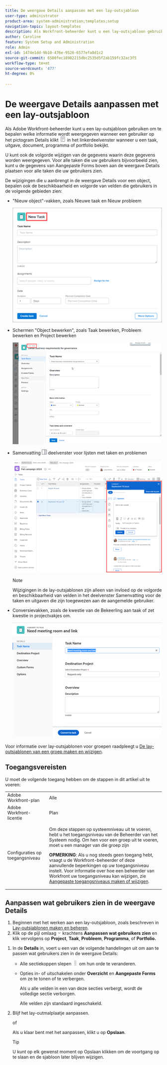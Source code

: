 ```yaml
---
title: De weergave Details aanpassen met een lay-outsjabloon
user-type: administrator
product-area: system-administration;templates;setup
navigation-topic: layout-templates
description: Als Workfront-beheerder kunt u een lay-outsjabloon gebruiken om te bepalen welke informatie wordt weergegeven wanneer een gebruiker de sectie Details in het linkerdeelvenster selecteert terwijl een taak, uitgave, document, programma of portfolio wordt weergegeven.
author: Caroline
feature: System Setup and Administration
role: Admin
exl-id: 1474e1dd-9b10-476e-9526-6577efa8d1c2
source-git-commit: 6580fec18982215dbc2535d5f2ab159fc32ac3f5
workflow-type: tm+mt
source-wordcount: '477'
ht-degree: 0%

---
```


# De weergave Details aanpassen met een lay-outsjabloon

<!-- drafted for bulk editing proejcts: 
<span class="preview">The highlighted information on this page refers to functionality not yet generally available. It is available only in the Preview environment.</span> -->

Als Adobe Workfront-beheerder kunt u een lay-outsjabloon gebruiken om te bepalen welke informatie wordt weergegeven wanneer een gebruiker op het pictogram Details klikt ![](assets/project-details-icon.png) in het linkerdeelvenster wanneer u een taak, uitgave, document, programma of portfolio bekijkt.

<!--
or billing record
-->

U kunt ook de volgorde wijzigen van de gegevens waarin deze gegevens worden weergegeven. Voor alle taken die uw gebruikers bijvoorbeeld zien, kunt u de gegevens van Aangepaste Forms boven aan de weergave Details plaatsen voor alle taken die uw gebruikers zien.

De wijzigingen die u aanbrengt in de weergave Details voor een object, bepalen ook de beschikbaarheid en volgorde van velden die gebruikers in de volgende gebieden zien:

* &quot;Nieuw object&quot;-vakken, zoals Nieuwe taak en Nieuw probleem

   ![](assets/new-task-dialog.png)

* Schermen &quot;Object bewerken&quot;, zoals Taak bewerken, Probleem bewerken en Project bewerken

   ![](assets/edit-task-screen.png)

<!--drafted for bulk editing proejcts - make this bullet live and in yellow at Preview: 

* <span class="preview">"Edit objects" screens, such as Edit Projects, when editing projects in bulk</span>

  <span>![](assets/customize-edit-projects-in-bulk-box-with-layout-template.png)</span>
  -->

* Samenvatting ![](assets/summary-panel-icon.png) deelvenster voor lijsten met taken en problemen

   ![](assets/summary-area.png)

   >[!NOTE]
   >
   >Wijzigingen in de lay-outsjablonen zijn alleen van invloed op de volgorde en beschikbaarheid van velden in het deelvenster Samenvatting voor de taken en uitgaven die zijn toegewezen aan de aangemelde gebruiker.

* Conversievakken, zoals de kwestie van de Bekeerling aan taak of zet kwestie in projectvakjes om.

   ![Uitgave converteren naar taakvak](assets/convert-issue-to-task-box.png)

Voor informatie over lay-outsjablonen voor groepen raadpleegt u [De lay-outsjablonen van een groep maken en wijzigen](../../../administration-and-setup/manage-groups/work-with-group-objects/create-and-modify-a-groups-layout-templates.md).

## Toegangsvereisten

U moet de volgende toegang hebben om de stappen in dit artikel uit te voeren:

<table style="table-layout:auto"> 
 <col> 
 <col> 
 <tbody> 
  <tr> 
   <td role="rowheader">Adobe Workfront-plan</td> 
   <td>Alle</td> 
  </tr> 
  <tr> 
   <td role="rowheader">Adobe Workfront-licentie</td> 
   <td>Plan</td> 
  </tr> 
  <tr> 
   <td role="rowheader">Configuraties op toegangsniveau</td> 
   <td> <p>Om deze stappen op systeemniveau uit te voeren, hebt u het toegangsniveau van de Beheerder van het Systeem nodig.
Om hen voor een groep uit te voeren, moet u een manager van die groep zijn</p> <p><b>OPMERKING</b>: Als u nog steeds geen toegang hebt, vraagt u de Workfront-beheerder of deze aanvullende beperkingen op uw toegangsniveau instelt. Voor informatie over hoe een beheerder van Workfront uw toegangsniveau kan wijzigen, zie <a href="../../../administration-and-setup/add-users/configure-and-grant-access/create-modify-access-levels.md" class="MCXref xref">Aangepaste toegangsniveaus maken of wijzigen</a>.</p> </td> 
  </tr> 
 </tbody> 
</table>

## Aanpassen wat gebruikers zien in de weergave Details

1. Beginnen met het werken aan een lay-outsjabloon, zoals beschreven in [Lay-outsjablonen maken en beheren](../../../administration-and-setup/customize-workfront/use-layout-templates/create-and-manage-layout-templates.md).
1. Klik op de pijl omlaag ![](assets/dropdown-arrow-12x12.png) krachtens **Aanpassen wat gebruikers zien** en klik vervolgens op **Project**, **Taak**, **Probleem**, **Programma**, of **Portfolio.**
<!--
, or billing record
-->

1. In de **Details** in, voert u een van de volgende handelingen uit om aan te passen wat gebruikers zien in de weergave Details:

   * Alle sectiekoppen slepen ![](assets/move-icon---dots.png) om hun orde te veranderen.
   * Opties in- of uitschakelen onder **Overzicht** en **Aangepaste Forms** om ze te tonen of te verbergen.

      Als u alle velden in een van deze secties verbergt, wordt de volledige sectie verborgen.

      Alle velden zijn standaard ingeschakeld.

1. Blijf het lay-outmalplaatje aanpassen.

   of

   Als u klaar bent met het aanpassen, klikt u op **Opslaan**.

   >[!TIP]
   >
   >U kunt op elk gewenst moment op Opslaan klikken om de voortgang op te slaan en de sjabloon later blijven wijzigen.
